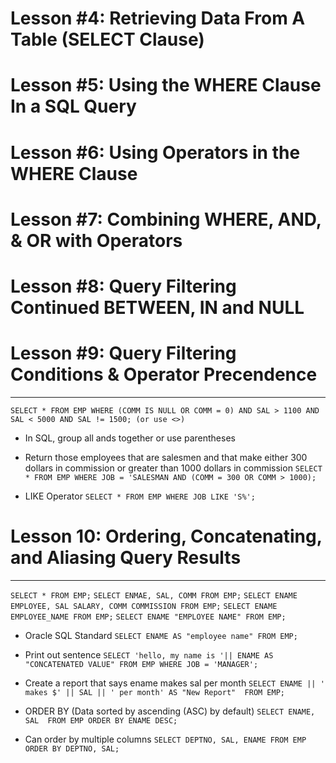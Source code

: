 # Lesson #4: Retrieving Data From A Table (SELECT Clause)
# Lesson #5: Using the WHERE Clause In a SQL Query
# Lesson #6: Using Operators in the WHERE Clause
# Lesson #7: Combining WHERE, AND, & OR with Operators
# Lesson #8: Query Filtering Continued BETWEEN, IN and NULL
# Lesson #9: Query Filtering Conditions & Operator Precendence
---
`SELECT * FROM EMP
WHERE (COMM IS NULL OR COMM = 0)
AND SAL > 1100 AND SAL < 5000
AND SAL != 1500; (or use <>)` 
- In SQL, group all ands together or use parentheses

- Return those employees that are salesmen and that make either 300 dollars in commission or greater than 1000 dollars in commission
`SELECT * FROM EMP
WHERE JOB = 'SALESMAN
AND (COMM = 300 OR COMM > 1000);`

- LIKE Operator
`SELECT * FROM EMP
WHERE JOB LIKE 'S%';`

# Lesson 10: Ordering, Concatenating, and Aliasing Query Results
---
`SELECT * FROM EMP;`
`SELECT ENMAE, SAL, COMM FROM EMP;`
`SELECT ENAME EMPLOYEE, SAL SALARY, COMM COMMISSION FROM EMP;`
`SELECT ENAME EMPLOYEE_NAME FROM EMP;`
`SELECT ENAME "EMPLOYEE NAME" FROM EMP;`

- Oracle SQL Standard
`SELECT ENAME AS "employee name" FROM EMP;`

- Print out sentence
`SELECT 'hello, my name is '|| ENAME AS "CONCATENATED VALUE"
FROM EMP
WHERE JOB = 'MANAGER';`

- Create a report that says ename makes sal per month
`SELECT ENAME || ' makes $' || SAL || ' per month' AS "New Report" 
FROM EMP;`

- ORDER BY (Data sorted by ascending (ASC) by default)
`SELECT ENAME, SAL 
FROM EMP
ORDER BY ENAME DESC;`

- Can order by multiple columns 
`SELECT DEPTNO, SAL, ENAME
FROM EMP
ORDER BY DEPTNO, SAL;`
